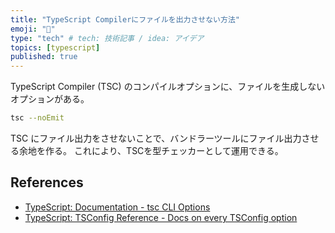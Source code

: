 ```yaml
---
title: "TypeScript Compilerにファイルを出力させない方法"
emoji: "👻"
type: "tech" # tech: 技術記事 / idea: アイデア
topics: [typescript]
published: true
---
```


TypeScript Compiler (TSC) のコンパイルオプションに、ファイルを生成しないオプションがある。

```sh
tsc --noEmit
```

TSC にファイル出力をさせないことで、バンドラーツールにファイル出力させる余地を作る。
これにより、TSCを型チェッカーとして運用できる。

## References

- [TypeScript: Documentation - tsc CLI Options](https://www.typescriptlang.org/docs/handbook/compiler-options.html)
- [TypeScript: TSConfig Reference - Docs on every TSConfig option](https://www.typescriptlang.org/tsconfig/#noEmit)
